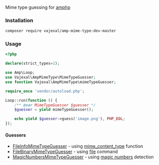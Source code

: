 Mime type guessing for [amphp](https://amphp.org)

### Installation

```bash
composer require vajexal/amp-mime-type:dev-master
```

### Usage

```php
<?php

declare(strict_types=1);

use Amp\Loop;
use Vajexal\AmpMimeType\MimeTypeGuesser;
use function Vajexal\AmpMimeType\mimeTypeGuesser;

require_once 'vendor/autoload.php';

Loop::run(function () {
    /** @var MimeTypeGuesser $guesser */
    $guesser = yield mimeTypeGuesser();

    echo yield $guesser->guess('image.png'), PHP_EOL;
});
```

#### Guessers

- [FileInfoMimeTypeGuesser](src/FileInfoMimeTypeGuesser.php) - using [mime_content_type](https://www.php.net/manual/en/function.mime-content-type.php) function
- [FileBinaryMimeTypeGuesser](src/FileBinaryMimeTypeGuesser.php) - using [file](https://www.man7.org/linux/man-pages/man1/file.1.html) command
- [MagicNumbersMimeTypeGuesser](src/MagicNumbersMimeTypeGuesser.php) - using [magic numbers](https://en.wikipedia.org/wiki/List_of_file_signatures) detection
